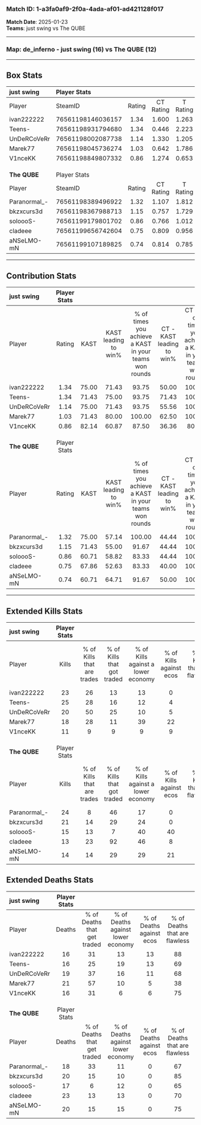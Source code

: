 ### Match ID: 1-a3fa0af9-2f0a-4ada-af01-ad421128f017  
**Match Date**: 2025-01-23  
**Teams**: just swing vs The QUBE  

---  

### **Map**: de_inferno - just swing (16) vs The QUBE (12)  
---  

## Box Stats  

| **just swing** | Player Stats      |        |           |          |       |      |       |         |        |      |     |
| :- | :- | :-: | :-: | :-: | :-: | :-: | :-: | :-: | :-: | :-: | :-: |
| Player         | SteamID           | Rating | CT Rating | T Rating | KAST  | ADR  | Kills | Assists | Deaths | K/D  | HS% |
| ivan222222     | 76561198146036157 |  1.34  |   1.600   |  1.263   | 75.00 | 95.0 |  23   |    7    |   16   | 1.44 | 56  |
| Teens-         | 76561198931794680 |  1.34  |   0.446   |  2.223   | 71.43 | 88.6 |  25   |    2    |   16   | 1.56 | 60  |
| UnDeRCoVeRr    | 76561198002087738 |  1.14  |   1.330   |  1.205   | 75.00 | 77.5 |  20   |    7    |   19   | 1.05 | 65  |
| Marek77        | 76561198045736274 |  1.03  |   0.642   |  1.786   | 71.43 | 77.6 |  18   |   11    |   21   | 0.86 | 50  |
| V1nceKK        | 76561198849807332 |  0.86  |   1.274   |  0.653   | 82.14 | 45.0 |  11   |    7    |   16   | 0.69 | 36  |
|                |                   |        |           |          |       |      |       |         |        |      |     |
|                |                   |        |           |          |       |      |       |         |        |      |     |
|                |                   |        |           |          |       |      |       |         |        |      |     |
| **The QUBE**   | Player Stats      |        |           |          |       |      |       |         |        |      |     |
| Player         | SteamID           | Rating | CT Rating | T Rating | KAST  | ADR  | Kills | Assists | Deaths | K/D  | HS% |
| Paranormal_-   | 76561198389496922 |  1.32  |   1.107   |  1.812   | 75.00 | 94.1 |  24   |    3    |   18   | 1.33 | 54  |
| bkzxcurs3d     | 76561198367988713 |  1.15  |   0.757   |  1.729   | 71.43 | 85.2 |  21   |    8    |   20   | 1.05 | 33  |
| soloooS-       | 76561199179801702 |  0.86  |   0.766   |  1.012   | 60.71 | 58.9 |  15   |    8    |   17   | 0.88 | 40  |
| cladeee        | 76561199656742604 |  0.75  |   0.809   |  0.956   | 67.86 | 66.1 |  13   |    6    |   23   | 0.57 | 30  |
| aNSeLMO-mN     | 76561199107189825 |  0.74  |   0.814   |  0.785   | 60.71 | 52.4 |  14   |    5    |   20   | 0.70 | 64  |
---  

## Contribution Stats  

| **just swing** | Player Stats |       |                      |                                                        |                           |                                                             |                          |                                                            |
| :- | :-: | :-: | :-: | :-: | :-: | :-: | :-: | :-: |
| Player         |    Rating    | KAST  | KAST leading to win% | % of times you achieve a KAST in your teams won rounds | CT - KAST leading to win% | CT - % of times you achieve a KAST in your teams won rounds | T - KAST leading to win% | T - % of times you achieve a KAST in your teams won rounds |
| ivan222222     |     1.34     | 75.00 |        71.43         |                         93.75                          |           50.00           |                           100.00                            |          90.91           |                           90.91                            |
| Teens-         |     1.34     | 71.43 |        75.00         |                         93.75                          |           71.43           |                           100.00                            |          76.92           |                           90.91                            |
| UnDeRCoVeRr    |     1.14     | 75.00 |        71.43         |                         93.75                          |           55.56           |                           100.00                            |          83.33           |                           90.91                            |
| Marek77        |     1.03     | 71.43 |        80.00         |                         100.00                         |           62.50           |                           100.00                            |          91.67           |                           100.00                           |
| V1nceKK        |     0.86     | 82.14 |        60.87         |                         87.50                          |           36.36           |                            80.00                            |          83.33           |                           90.91                            |
|                |              |       |                      |                                                        |                           |                                                             |                          |                                                            |
|                |              |       |                      |                                                        |                           |                                                             |                          |                                                            |
|                |              |       |                      |                                                        |                           |                                                             |                          |                                                            |
| **The QUBE**   | Player Stats |       |                      |                                                        |                           |                                                             |                          |                                                            |
| Player         |    Rating    | KAST  | KAST leading to win% | % of times you achieve a KAST in your teams won rounds | CT - KAST leading to win% | CT - % of times you achieve a KAST in your teams won rounds | T - KAST leading to win% | T - % of times you achieve a KAST in your teams won rounds |
| Paranormal_-   |     1.32     | 75.00 |        57.14         |                         100.00                         |           44.44           |                           100.00                            |          66.67           |                           100.00                           |
| bkzxcurs3d     |     1.15     | 71.43 |        55.00         |                         91.67                          |           44.44           |                           100.00                            |          63.64           |                           87.50                            |
| soloooS-       |     0.86     | 60.71 |        58.82         |                         83.33                          |           44.44           |                           100.00                            |          75.00           |                           75.00                            |
| cladeee        |     0.75     | 67.86 |        52.63         |                         83.33                          |           40.00           |                           100.00                            |          66.67           |                           75.00                            |
| aNSeLMO-mN     |     0.74     | 60.71 |        64.71         |                         91.67                          |           50.00           |                           100.00                            |          77.78           |                           87.50                            |
---  

## Extended Kills Stats  

| **just swing** | Player Stats |                            |                            |                                    |                         |                              |                                 |                                       |                    |           |
| :- | :-: | :-: | :-: | :-: | :-: | :-: | :-: | :-: | :-: | :-: |
| Player         |    Kills     | % of Kills that are trades | % of Kills that got traded | % of Kills against a lower economy | % of Kills against ecos | % of Kills that are flawless | % of Kills that are close duels | % of Kills that are assisted by flash | Pistol Round Kills | AWP Kills |
| ivan222222     |      23      |             26             |             13             |                 13                 |            0            |              65              |               13                |                  17                   |         2          |     1     |
| Teens-         |      25      |             28             |             16             |                 12                 |            4            |              80              |                8                |                  12                   |         0          |     0     |
| UnDeRCoVeRr    |      20      |             50             |             25             |                 10                 |            5            |              75              |                5                |                   0                   |         1          |     0     |
| Marek77        |      18      |             28             |             11             |                 39                 |           22            |              61              |                6                |                   6                   |         1          |     0     |
| V1nceKK        |      11      |             9              |             9              |                 9                  |            9            |              82              |                9                |                   0                   |         2          |     7     |
|                |              |                            |                            |                                    |                         |                              |                                 |                                       |                    |           |
|                |              |                            |                            |                                    |                         |                              |                                 |                                       |                    |           |
|                |              |                            |                            |                                    |                         |                              |                                 |                                       |                    |           |
| **The QUBE**   | Player Stats |                            |                            |                                    |                         |                              |                                 |                                       |                    |           |
| Player         |    Kills     | % of Kills that are trades | % of Kills that got traded | % of Kills against a lower economy | % of Kills against ecos | % of Kills that are flawless | % of Kills that are close duels | % of Kills that are assisted by flash | Pistol Round Kills | AWP Kills |
| Paranormal_-   |      24      |             8              |             46             |                 17                 |            0            |              63              |                4                |                   8                   |         7          |     0     |
| bkzxcurs3d     |      21      |             14             |             29             |                 24                 |            0            |              67              |               10                |                   5                   |         1          |    13     |
| soloooS-       |      15      |             13             |             7              |                 40                 |           40            |              73              |                0                |                   7                   |         0          |     2     |
| cladeee        |      13      |             23             |             92             |                 46                 |            8            |              38              |                0                |                   0                   |         0          |     0     |
| aNSeLMO-mN     |      14      |             14             |             29             |                 29                 |           21            |              71              |                0                |                   7                   |         2          |     1     |
## Extended Deaths Stats  

| **just swing** | Player Stats |                             |                                   |                          |                               |                            |                           |               |
| :- | :-: | :-: | :-: | :-: | :-: | :-: | :-: | :-: |
| Player         |    Deaths    | % of Deaths that get traded | % of Deaths against lower economy | % of Deaths against ecos | % of Deaths that are flawless | % of Deaths that are close | % of Deaths while blinded | Deaths to AWP |
| ivan222222     |      16      |             31              |                13                 |            13            |              88               |             0              |             6             |       3       |
| Teens-         |      16      |             25              |                19                 |            13            |              69               |             0              |             6             |       3       |
| UnDeRCoVeRr    |      19      |             37              |                16                 |            11            |              68               |             11             |             5             |       4       |
| Marek77        |      21      |             57              |                10                 |            5             |              38               |             5              |             5             |       3       |
| V1nceKK        |      16      |             31              |                 6                 |            6             |              75               |             0              |             6             |       3       |
|                |              |                             |                                   |                          |                               |                            |                           |               |
|                |              |                             |                                   |                          |                               |                            |                           |               |
|                |              |                             |                                   |                          |                               |                            |                           |               |
| **The QUBE**   | Player Stats |                             |                                   |                          |                               |                            |                           |               |
| Player         |    Deaths    | % of Deaths that get traded | % of Deaths against lower economy | % of Deaths against ecos | % of Deaths that are flawless | % of Deaths that are close | % of Deaths while blinded | Deaths to AWP |
| Paranormal_-   |      18      |             33              |                11                 |            0             |              67               |             11             |             6             |       1       |
| bkzxcurs3d     |      20      |             15              |                10                 |            0             |              85               |             10             |            10             |       0       |
| soloooS-       |      17      |              6              |                12                 |            0             |              65               |             12             |             0             |       3       |
| cladeee        |      23      |             13              |                13                 |            0             |              70               |             4              |             9             |       1       |
| aNSeLMO-mN     |      20      |             15              |                15                 |            0             |              75               |             5              |            15             |       3       |
